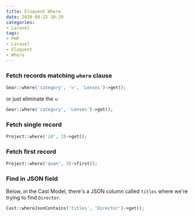 ```yaml
---
title: Eloquent Where
date: 2020-04-25 10:39
categories:
- Laravel
tags:
- PHP
- Laravel
- Eloquent
- Where
---
```


### Fetch records matching `where` clause

```php
Gear::where('category', '=', 'Lenses')->get();
```

or just eliminate the `=`:

```php
Gear::where('category', 'Lenses')->get();
```

### Fetch single record

```php
Project::where('id', 3)->get();
```

### Fetch first record

```php
Project::where('quan', 3)->first();
```

### Find in JSON field

Below, in the Cast Model, there's a JSON column called `titles` where we're trying to find `Director`.

```php
Cast::whereJsonContains('titles', 'Director')->get();
```